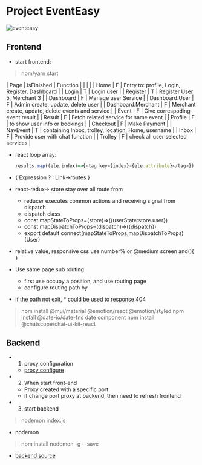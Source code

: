 # Project EventEasy
![eventeasy](https://hsfnotes.com/cybersecurity/wp-content/uploads/sites/33/2020/02/TMT-GettyImages-956353730-1024x534.jpg)
## Frontend
- start frontend: 
>npm/yarn start

| Page               | isFinished | Function                                            |
|  |  |
| Home               | F          | Entry to: profile, Login, Register, Dashboard       |
| Login              | T          | Login user                                          |
| Register           | T          | Register User 5, Merchant 3                         | 
| Dashboard          | F          | Manage user Service                                 |
| Dashboard.User     | F          | Admin create, update, delete user                   |
| Dashboard.Merchant | F          | Merchant create, update, delete events and service  |
| Event              | F          | Give correspoding event result                      |
| Result             | F          | Fetch related service for same event                |
| Profile            | F          |   to show user info or bookings                     |
| Checkout           | F          | Make Payment                                        |
| NavEvent           | T          | containing Inbox, trolley, location, Home, username |
| Inbox              | F          | Provide user with chat function                     |
| Trolley            | F          | check all user selected services                    |

- react loop array:
  ```javascript
  results.map((ele,index)=>{<tag key={index}>{ele.attribute}</tag>})
  ```

- { Expression ? : Link->routes }

- react-redux-> store stay over all route from <Outlet/>
  - reducer executes common actions and receiving signal from dispatch
  - dispatch class  
  - const mapStateToProps=(store)=>({userState:store.user})
  - const mapDispatchToProps=(dispatch)=>({dispatch})
  - export default connect(mapStateToProps,mapDispatchToProps)(User)

- relative value, responsive css use number% or @medium screen and(){  }
- Use <Outlet/> same page sub routing
    - first use <Outlet/> occupy a position, and use <Link/>  routing page
    - configure routing path by <Route> <Route/> </Route>
- if the path not exit, * could be used to response 404
> npm install @mui/material @emotion/react @emotion/styled
> npm install @date-io/date-fns date component
> npm install @chatscope/chat-ui-kit-react

## Backend
- 1. proxy configuration
  - [proxy configure ](https://create-react-app.dev/docs/proxying-api-requests-in-development/)
- 2. When start front-end
  - Proxy created with a specific port
  - if change port proxy at backend, then need to refresh frontend
- 3. start backend
> nodemon index.js
- nodemon
> npm install nodemon -g --save
 - [backend source](https://github.com/Mingke1999/backend-dashboard)

